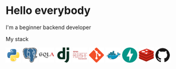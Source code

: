 # Hello everybody
I'm a beginner backend developer

My stack
<div>
  <img src="https://github.com/devicons/devicon/blob/master/icons/python/python-original.svg" width=40 heigh=40>
  <img src="https://github.com/devicons/devicon/blob/master/icons/postgresql/postgresql-original.svg" width=40 heigh=40>
  <img src="https://github.com/devicons/devicon/blob/master/icons/sqlalchemy/sqlalchemy-original.svg" width=40 heigh=40>
  <img src="https://github.com/devicons/devicon/blob/master/icons/django/django-plain.svg" width=40 heigh=40>
  <img src="https://github.com/devicons/devicon/blob/master/icons/djangorest/djangorest-line.svg" width=40 heigh=40>

  <img src="https://github.com/devicons/devicon/blob/master/icons/git/git-original.svg" width=40 heigh=40>
  <img src="https://github.com/devicons/devicon/blob/master/icons/docker/docker-original.svg" width=40 heigh=40>
  <img src="https://github.com/devicons/devicon/blob/master/icons/fastapi/fastapi-original.svg" width=40 heigh=40>
  <img src="https://github.com/devicons/devicon/blob/master/icons/redis/redis-original.svg" width=40 heigh=40>
  <img src="https://github.com/devicons/devicon/blob/master/icons/github/github-original.svg" width=40 heigh=40>

</div>
